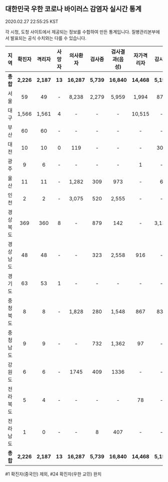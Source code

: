 
## 대한민국 우한 코로나 바이러스 감염자 실시간 통계
2020.02.27 22:55:25 KST

각 시청, 도청 사이트에서 제공되는 정보를 수합하여 만든 통계입니다.
질병관리본부에서 발표되는 공식 수치와는 다를 수 있습니다.


        
|  지역  | 확진자 |  격리자  |  사망자  |  의사환자  |  검사중  |  검사결과(음성)  |  자가격리자  |  감시중  |  감시해제  |  완치  |
|:------:|:------:|:--------:|:--------:|:----------:|:--------:|:----------------:|:------------:|:--------:|:----------:|:--:|
|**총합**|**2,226**|**2,187**|**13**|**16,287**|**5,739**|**16,840**|**14,468**|**5,152**|**2,619**|**25**|
|서울|59|49|-|8,238|2,279|5,959|1,994|874|1,120|10|
|대구|1,566|1,561|4|-|-|-|10,515|-|-|1|
|부산|60|60|-|-|-|-|-|-|-|-|
|대전|10|10|0|119|-|-|-|303|1426|-|
|광주|9|6|-|-|-|-|1|-|-|2|
|울산|11|11|-|1,282|309|973|-|6|17|-|
|인천|2|2|-|3,075|520|2,555|-|-|-|-|
|경상북도|369|360|8|-|879|142|-|3,135|22|1|
|경상남도|48|48|-|-|323|2,558|916|-|-|-|
|경기도|63|53|1|-|-|-|-|-|-|9|
|충청북도|8|8|-|1,828|280|1,548|867|834|33|-|
|충청남도|9|9|-|-|732|1,362|97|-|-|-|
|강원도|6|6|-|1745|409|1336|-|-|-|-|
|전라북도|5|4|-|-|-|-|78|-|-|1|
|전라남도|1|0|-|-|8|407|-|-|1|1|
|**총합**|**2,226**|**2,187**|**13**|**16,287**|**5,739**|**16,840**|**14,468**|**5,152**|**2,619**|**25**|

        

#1 확진자(중국인) 제외, #24 확진자(우한 교민) 완치
